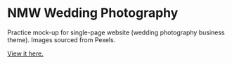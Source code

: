 # NMW Wedding Photography 
Practice mock-up for single-page website (wedding photography business theme). Images sourced from Pexels.

<a href="https://robinnong.github.io/nmw-photography/">View it here.</a>
